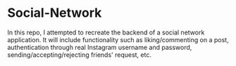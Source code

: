 # Social-Network
In this repo, I attempted to recreate the backend of a social network application. It will include functionality such as liking/commenting on a post, authentication through real Instagram username and password, sending/accepting/rejecting friends' request, etc. 

